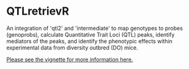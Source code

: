 # QTLretrievR
An integration of 'qtl2' and 'intermediate' to map genotypes to probes (genoprobs), calculate Quantitative Trait Loci (QTL) peaks, identify mediators of the peaks, and identify the phenotypic effects within experimental data from diversity outbred (DO) mice.

[Please see the vignette for more information here.](vignettes/QTLretrievR.md) 
